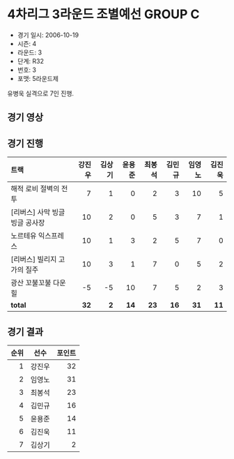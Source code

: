 # 4차리그 3라운드 조별예선 GROUP C

- 경기 일시: 2006-10-19
- 시즌: 4
- 라운드: 3
- 단계: R32
- 번호: 3
- 포맷: 5라운드제



유병욱 실격으로 7인 진행.

## 경기 영상
## 경기 진행

| 트랙 | 강진우 | 김상기 | 윤용준 | 최봉석 | 김민규 | 임영노 | 김진욱 |
|:---|---:|---:|---:|---:|---:|---:|---:|
| 해적 로비 절벽의 전투 | 7 | 1 | 0 | 2 | 3 | 10 | 5 |
| [리버스] 사막 빙글빙글 공사장 | 10 | 2 | 0 | 5 | 3 | 7 | 1 |
| 노르테유 익스프레스 | 10 | 1 | 3 | 2 | 5 | 7 | 0 |
| [리버스] 빌리지 고가의 질주 | 10 | 3 | 1 | 7 | 0 | 5 | 2 |
| 광산 꼬불꼬불 다운힐 | -5 | -5 | 10 | 7 | 5 | 2 | 3 |
| __total__ | __32__ | __2__ | __14__ | __23__ | __16__ | __31__ | __11__ |




## 경기 결과

| 순위 | 선수 | 포인트 |
|---:|:---:|---:|
| 1 | 강진우 | 32 |
| 2 | 임영노 | 31 |
| 3 | 최봉석 | 23 |
| 4 | 김민규 | 16 |
| 5 | 윤용준 | 14 |
| 6 | 김진욱 | 11 |
| 7 | 김상기 | 2 |

